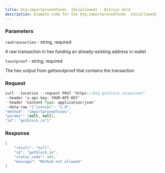 ```yaml
---
title: btg:importprunedfunds  {disallowed} - Bitcoin Gold
description: Example code for the btg:importprunedfunds  {disallowed} json-rpc method. Сomplete guide on how to use btg:importprunedfunds  {disallowed} json-rpc in GetBlock.io Web3 documentation.
---
```


### Parameters


`rawtransaction` - string, required

A raw transaction in hex funding an already-existing address in wallet

`txoutproof` - string, required

The hex output from gettxoutproof that contains the transaction

### Request

``` java
curl --location --request POST 'https://btg.getblock.io/mainnet' 
--header 'x-api-key: YOUR-API-KEY' 
--header 'Content-Type: application/json' 
--data-raw '{"jsonrpc": "2.0",
"method": "importprunedfunds",
"params": [null, null],
"id": "getblock.io"}'
```

###  Response

``` java
{
    "result": "null",
    "id": "getblock.io",
    "status_code": 405,
    "message": "Method not allowed"
}
```

